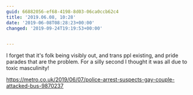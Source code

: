 ```yaml
---
guid: 66882056-ef68-4198-8d03-06ca0ccb62c4
title: '2019.06.08, 10:28'
date: '2019-06-08T08:28:23+00:00'
changed: '2019-09-24T19:19:53+00:00'


---
```


I forget that it's folk being visibly out, and trans ppl existing, and pride parades that are the problem. For a silly second I thought it was all due to toxic masculinity! 

https://metro.co.uk/2019/06/07/police-arrest-suspects-gay-couple-attacked-bus-9870237
